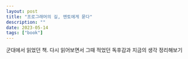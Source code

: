 ```yaml
---
layout: post
title: "프로그래머의 길, 멘토에게 묻다"
description: ""
date: 2023-05-14
tags: ["book"]
---
```


군대에서 읽었던 책. 다시 읽어보면서 그때 적었던 독후감과 지금의 생각 정리해보기
